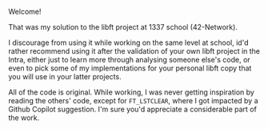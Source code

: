 Welcome!

That was my solution to the libft project at 1337 school (42-Network).

I discourage from using it while working on the same level at school, id'd rather recommend using it after the validation of your own libft project in the Intra, either just to learn more through analysing someone else's code, or even to pick some of my implementations for your personal libft copy that you will use in your latter projects.

All of the code is original. While working, I was never getting inspiration by reading the others' code, except for `FT_LSTCLEAR`, where I got impacted by a Github Copilot suggestion. I'm sure you'd appreciate a considerable part of the work.
